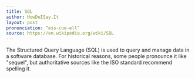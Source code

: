 ```yaml
---
title: SQL
author: HowDoISay.It
layout: post
pronunciation: “ess-cue-ell”
source: https://en.wikipedia.org/wiki/SQL
---
```


The Structured Query Language (SQL) is used to query and manage data in a software database. For historical reasons, some people pronounce it like "sequel", but authoritative sources like the ISO standard recommend spelling it.
